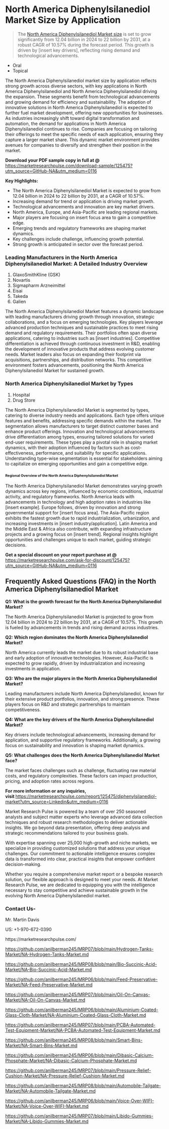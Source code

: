 <h1>North America Diphenylsilanediol Market&nbsp;Size by Application</h1><blockquote><p>The <a href="https://marketresearchpulse.com/download-sample/125475?utm_source=GitHub-NA&amp;utm_medium=0116">North America Diphenylsilanediol Market size</a> is set to grow significantly from 12.04 billion in 2024 to 22 billion by 2031, at a robust CAGR of 10.57% during the forecast period. This growth is driven by [insert key drivers], reflecting rising demand and technological advancements.</p></blockquote><ul><li>Oral<li> Topical</li></ul><p>The North America Diphenylsilanediol market size by application reflects strong growth across diverse sectors, with key applications in North America Diphenylsilanediol and North America Diphenylsilanediol driving the expansion. These segments benefit from technological advancements and growing demand for efficiency and sustainability. The adoption of innovative solutions in North America Diphenylsilanediol is expected to further fuel market development, offering new opportunities for businesses. As industries increasingly shift toward digital transformation and automation, the demand for applications in North America Diphenylsilanediol continues to rise. Companies are focusing on tailoring their offerings to meet the specific needs of each application, ensuring they capture a larger market share. This dynamic market environment provides avenues for companies to diversify and strengthen their position in the market.</p><p><strong>Download your PDF sample copy in full at @ </strong><a href="https://marketresearchpulse.com/download-sample/125475?utm_source=GitHub-NA&amp;utm_medium=0116">https://marketresearchpulse.com/download-sample/125475?utm_source=GitHub-NA&amp;utm_medium=0116</a></p><p><strong>Key Highlights: </strong></p><ul><li>The North America Diphenylsilanediol Market is expected to grow from 12.04 billion in 2024 to 22 billion by 2031, at a CAGR of 10.57%.</li><li>Increasing demand for trend or application is driving market growth.</li><li>Technological advancements and innovation are key market drivers.</li><li>North America, Europe, and Asia-Pacific are leading regional markets.</li><li>Major players are focusing on insert focus area to gain a competitive edge.</li><li>Emerging trends and regulatory frameworks are shaping market dynamics.</li><li>Key challenges include challenge, influencing growth potential.</li><li>Strong growth is anticipated in sector over the forecast period.</li></ul><h3>Leading Manufacturers in the North America Diphenylsilanediol Market: A Detailed Industry Overview</h3><ol><li>GlaxoSmithKline (GSK)</li><li>Novartis</li><li>Sigmapharm Arzneimittel</li><li>Eisai</li><li>Takeda</li><li>Galien</li></ol><div class="flex max-w-full flex-col flex-grow"><div class="min-h-8 text-message flex w-full flex-col items-end gap-2 whitespace-normal break-words [.text-message+&amp;]:mt-5" dir="auto" data-message-author-role="assistant" data-message-id="fd8432e4-4910-450d-b182-61b7bfb0a01f" data-message-model-slug="gpt-4o"><div class="flex w-full flex-col gap-1 empty:hidden first:pt-[3px]"><div class="markdown prose w-full break-words dark:prose-invert light"><p>The North America Diphenylsilanediol Market features a dynamic landscape with leading manufacturers driving growth through innovation, strategic collaborations, and a focus on emerging technologies. Key players leverage advanced production techniques and sustainable practices to meet rising demand and regulatory requirements. Their portfolios often span diverse applications, catering to industries such as [insert industries]. Competitive differentiation is achieved through continuous investment in R&amp;D, enabling the development of innovative products that address evolving customer needs. Market leaders also focus on expanding their footprint via acquisitions, partnerships, and distribution networks. This competitive environment fosters advancements, positioning the North America Diphenylsilanediol Market for sustained growth.</p></div></div></div></div><h3>North America Diphenylsilanediol Market by Types</h3><ol><li>Hospital<li> Drug Store</li></ol><div class="flex max-w-full flex-col flex-grow"><div class="min-h-8 text-message flex w-full flex-col items-end gap-2 whitespace-normal break-words [.text-message+&amp;]:mt-5" dir="auto" data-message-author-role="assistant" data-message-id="084470be-0bb7-4664-bddf-5156b4f41249" data-message-model-slug="gpt-4o-mini"><div class="flex w-full flex-col gap-1 empty:hidden first:pt-[3px]"><div class="markdown prose w-full break-words dark:prose-invert light"><p>The North America Diphenylsilanediol Market is segmented by types, catering to diverse industry needs and applications. Each type offers unique features and benefits, addressing specific demands within the market. The segmentation allows manufacturers to target distinct customer bases and enhance product offerings. Innovation and technological advancements drive differentiation among types, ensuring tailored solutions for varied end-user requirements. These types play a pivotal role in shaping market dynamics, with their adoption influenced by factors such as cost-effectiveness, performance, and suitability for specific applications. Understanding type-wise segmentation is essential for stakeholders aiming to capitalize on emerging opportunities and gain a competitive edge.</p></div></div></div></div><h3><span style="font-size: 11px;">Regional Overview of the North America Diphenylsilanediol Market</span></h3><div class="flex max-w-full flex-col flex-grow"><div class="min-h-8 text-message flex w-full flex-col items-end gap-2 whitespace-normal break-words [.text-message+&amp;]:mt-5" dir="auto" data-message-author-role="assistant" data-message-id="e9038762-ce64-4e30-91c9-9bd413514231" data-message-model-slug="gpt-4o-mini"><div class="flex w-full flex-col gap-1 empty:hidden first:pt-[3px]"><div class="markdown prose w-full break-words dark:prose-invert light"><p>The North America Diphenylsilanediol Market demonstrates varying growth dynamics across key regions, influenced by economic conditions, industrial activity, and regulatory frameworks. North America leads with advancements in technology and high adoption rates in industries like [insert example]. Europe follows, driven by innovation and strong governmental support for [insert focus area]. The Asia-Pacific region exhibits the fastest growth due to rapid industrialization, urbanization, and increasing investments in [insert industry/application]. Latin America and the Middle East &amp; Africa also contribute, with expanding infrastructure projects and a growing focus on [insert trend]. Regional insights highlight opportunities and challenges unique to each market, guiding strategic decisions.</p></div></div></div></div><p><strong>Get a special discount on your report purchase at @ </strong><a href="https://marketresearchpulse.com/ask-for-discount/125475?utm_source=GitHub-NA&amp;utm_medium=0116">https://marketresearchpulse.com/ask-for-discount/125475?utm_source=GitHub-NA&amp;utm_medium=0116</a></p><h2>Frequently Asked Questions (FAQ) in the North America Diphenylsilanediol Market</h2><p><strong>Q1: What is the growth forecast for the North America Diphenylsilanediol Market?</strong></p><p>The North America Diphenylsilanediol Market is projected to grow from 12.04 billion in 2024 to 22 billion by 2031, at a CAGR of 10.57%. This growth is fueled by advancements in trends and rising demand across industries.</p><p><strong>Q2: Which region dominates the North America Diphenylsilanediol Market?</strong></p><p>North America currently leads the market due to its robust industrial base and early adoption of innovative technologies. However, Asia-Pacific is expected to grow rapidly, driven by industrialization and increasing investments in application.</p><p><strong>Q3: Who are the major players in the North America Diphenylsilanediol Market?</strong></p><p>Leading manufacturers include North America Diphenylsilanediol, known for their extensive product portfolios, innovation, and strong presence. These players focus on R&amp;D and strategic partnerships to maintain competitiveness.</p><p><strong>Q4: What are the key drivers of the North America Diphenylsilanediol Market?</strong></p><p>Key drivers include technological advancements, increasing demand for application, and supportive regulatory frameworks. Additionally, a growing focus on sustainability and innovation is shaping market dynamics.</p><p><strong>Q5: What challenges does the North America Diphenylsilanediol Market face?</strong></p><p>The market faces challenges such as challenge, fluctuating raw material costs, and regulatory complexities. These factors can impact production, pricing, and adoption rates across regions.</p><p><strong>For more information or any inquiries, visit&nbsp;</strong><a href="https://marketresearchpulse.com/report/125475/diphenylsilanediol-market?utm_source=Linkedin&utm_medium=0116">https://marketresearchpulse.com/report/125475/diphenylsilanediol-market?utm_source=Linkedin&utm_medium=0116</a></p><p>Market Research Pulse is powered by a team of over 250 seasoned analysts and subject matter experts who leverage advanced data collection techniques and robust research methodologies to deliver actionable insights. We go beyond data presentation, offering deep analysis and strategic recommendations tailored to your business goals.</p><p>With expertise spanning over 25,000 high-growth and niche markets, we specialize in providing customized solutions that address your unique challenges. Our commitment to actionable intelligence ensures complex data is transformed into clear, practical insights that empower confident decision-making.</p><p>Whether you require a comprehensive market report or a bespoke research solution, our flexible approach is designed to meet your needs. At Market Research Pulse, we are dedicated to equipping you with the intelligence necessary to stay competitive and achieve sustainable growth in the evolving North America Diphenylsilanediol market.</p><h3><strong>Contact Us-</strong></h3><p>Mr. Martin Davis</p><p>US: +1-970-672-0390</p><p>https://marketresearchpulse.com/</p><p><a href="https://github.com/anilberman245/MRP07/blob/main/Hydrogen-Tanks-Market/NA-Hydrogen-Tanks-Market.md">https://github.com/anilberman245/MRP07/blob/main/Hydrogen-Tanks-Market/NA-Hydrogen-Tanks-Market.md</a></p><p><a href="https://github.com/anilberman245/MRP08/blob/main/Bio-Succinic-Acid-Market/NA-Bio-Succinic-Acid-Market.md">https://github.com/anilberman245/MRP08/blob/main/Bio-Succinic-Acid-Market/NA-Bio-Succinic-Acid-Market.md</a></p><p><a href="https://github.com/anilberman245/MRP06/blob/main/Feed-Preservative-Market/NA-Feed-Preservative-Market.md">https://github.com/anilberman245/MRP06/blob/main/Feed-Preservative-Market/NA-Feed-Preservative-Market.md</a></p><p><a href="https://github.com/anilberman245/MRP07/blob/main/Oil-On-Canvas-Market/NA-Oil-On-Canvas-Market.md">https://github.com/anilberman245/MRP07/blob/main/Oil-On-Canvas-Market/NA-Oil-On-Canvas-Market.md</a></p><p><a href="https://github.com/anilberman245/MRP06/blob/main/Aluminium-Coated-Glass-Cloth-Market/NA-Aluminium-Coated-Glass-Cloth-Market.md">https://github.com/anilberman245/MRP06/blob/main/Aluminium-Coated-Glass-Cloth-Market/NA-Aluminium-Coated-Glass-Cloth-Market.md</a></p><p><a href="https://github.com/anilberman245/MRP07/blob/main/PCBA-Automated-Test-Equipment-Market/NA-PCBA-Automated-Test-Equipment-Market.md">https://github.com/anilberman245/MRP07/blob/main/PCBA-Automated-Test-Equipment-Market/NA-PCBA-Automated-Test-Equipment-Market.md</a></p><p><a href="https://github.com/anilberman245/MRP08/blob/main/Smart-Bins-Market/NA-Smart-Bins-Market.md">https://github.com/anilberman245/MRP08/blob/main/Smart-Bins-Market/NA-Smart-Bins-Market.md</a></p><p><a href="https://github.com/anilberman245/MRP06/blob/main/Dibasic-Calcium-Phosphate-Market/NA-Dibasic-Calcium-Phosphate-Market.md">https://github.com/anilberman245/MRP06/blob/main/Dibasic-Calcium-Phosphate-Market/NA-Dibasic-Calcium-Phosphate-Market.md</a></p><p><a href="https://github.com/anilberman245/MRP07/blob/main/Pressure-Relief-Cushion-Market/NA-Pressure-Relief-Cushion-Market.md">https://github.com/anilberman245/MRP07/blob/main/Pressure-Relief-Cushion-Market/NA-Pressure-Relief-Cushion-Market.md</a></p><p><a href="https://github.com/anilberman245/MRP08/blob/main/Automobile-Tailgate-Market/NA-Automobile-Tailgate-Market.md">https://github.com/anilberman245/MRP08/blob/main/Automobile-Tailgate-Market/NA-Automobile-Tailgate-Market.md</a></p><p><a href="https://github.com/anilberman245/MRP06/blob/main/Voice-Over-WIFI-Market/NA-Voice-Over-WIFI-Market.md">https://github.com/anilberman245/MRP06/blob/main/Voice-Over-WIFI-Market/NA-Voice-Over-WIFI-Market.md</a></p><p><a href="https://github.com/anilberman245/MRP07/blob/main/Libido-Gummies-Market/NA-Libido-Gummies-Market.md">https://github.com/anilberman245/MRP07/blob/main/Libido-Gummies-Market/NA-Libido-Gummies-Market.md</a></p>
